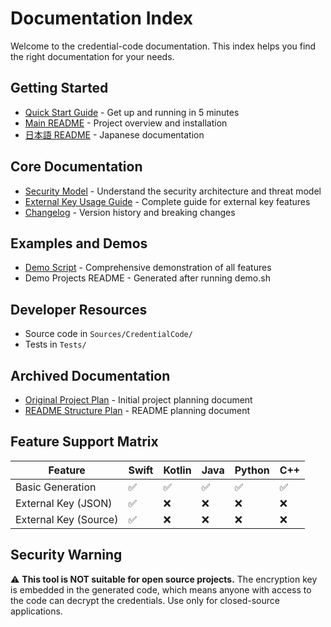 # Documentation Index

Welcome to the credential-code documentation. This index helps you find the right documentation for your needs.

## Getting Started
- [Quick Start Guide](QUICK_START.md) - Get up and running in 5 minutes
- [Main README](../README.md) - Project overview and installation
- [日本語 README](../README-ja.md) - Japanese documentation

## Core Documentation
- [Security Model](SECURITY.md) - Understand the security architecture and threat model
- [External Key Usage Guide](EXTERNAL_KEY_GUIDE.md) - Complete guide for external key features
- [Changelog](../CHANGELOG.md) - Version history and breaking changes

## Examples and Demos
- [Demo Script](../demo.sh) - Comprehensive demonstration of all features
- Demo Projects README - Generated after running demo.sh

## Developer Resources
- Source code in `Sources/CredentialCode/`
- Tests in `Tests/`

## Archived Documentation
- [Original Project Plan](archive/project-plan.md) - Initial project planning document
- [README Structure Plan](archive/readme-structure.md) - README planning document

## Feature Support Matrix

| Feature | Swift | Kotlin | Java | Python | C++ |
|---------|-------|--------|------|--------|-----|
| Basic Generation | ✅ | ✅ | ✅ | ✅ | ✅ |
| External Key (JSON) | ✅ | ❌ | ❌ | ❌ | ❌ |
| External Key (Source) | ✅ | ❌ | ❌ | ❌ | ❌ |

## Security Warning

⚠️ **This tool is NOT suitable for open source projects.** The encryption key is embedded in the generated code, which means anyone with access to the code can decrypt the credentials. Use only for closed-source applications.